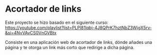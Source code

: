 # Acortador de links

Este proyecto se hizo basado en el siguiente curso: https://youtube.com/playlist?list=PLPl81lqbj-4J8QPrK7hztNbZ3WjgX5rv-&si=4NvVAvCS0VnGVBtx

Consiste en una aplicación web de acortador de links, dónde añades una página y te otorga un link más corto que redirige a dicha página.
